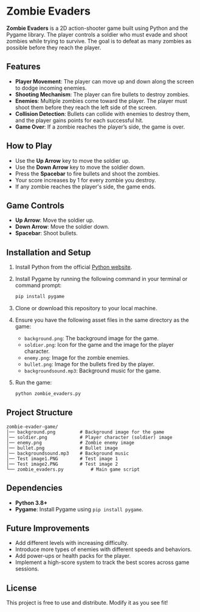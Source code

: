 # Zombie Evaders

**Zombie Evaders** is a 2D action-shooter game built using Python and the Pygame library. The player controls a soldier who must evade and shoot zombies while trying to survive. The goal is to defeat as many zombies as possible before they reach the player.

## Features

- **Player Movement**: The player can move up and down along the screen to dodge incoming enemies.
- **Shooting Mechanism**: The player can fire bullets to destroy zombies.
- **Enemies**: Multiple zombies come toward the player. The player must shoot them before they reach the left side of the screen.
- **Collision Detection**: Bullets can collide with enemies to destroy them, and the player gains points for each successful hit.
- **Game Over**: If a zombie reaches the player’s side, the game is over.

## How to Play

- Use the **Up Arrow** key to move the soldier up.
- Use the **Down Arrow** key to move the soldier down.
- Press the **Spacebar** to fire bullets and shoot the zombies.
- Your score increases by 1 for every zombie you destroy.
- If any zombie reaches the player's side, the game ends.

## Game Controls

- **Up Arrow**: Move the soldier up.
- **Down Arrow**: Move the soldier down.
- **Spacebar**: Shoot bullets.

## Installation and Setup

1. Install Python from the official [Python website](https://www.python.org/).
2. Install Pygame by running the following command in your terminal or command prompt:
   ```bash
   pip install pygame
   ```
3. Clone or download this repository to your local machine.

4. Ensure you have the following asset files in the same directory as the game:
   - `background.png`: The background image for the game.
   - `soldier.png`: Icon for the game and the image for the player character.
   - `enemy.png`: Image for the zombie enemies.
   - `bullet.png`: Image for the bullets fired by the player.
   - `backgroundsound.mp3`: Background music for the game.

5. Run the game:
   ```bash
   python zombie_evaders.py
   ```

## Project Structure

```plaintext
zombie-evader-game/
│── background.png         # Background image for the game
│── soldier.png            # Player character (soldier) image
│── enemy.png              # Zombie enemy image
│── bullet.png             # Bullet image
│── backgroundsound.mp3    # Background music
│── Test image1.PNG        # Test image 1
│── Test image2.PNG        # Test image 2
└── zombie_evaders.py          # Main game script

```

## Dependencies

- **Python 3.8+**
- **Pygame**: Install Pygame using `pip install pygame`.

## Future Improvements

- Add different levels with increasing difficulty.
- Introduce more types of enemies with different speeds and behaviors.
- Add power-ups or health packs for the player.
- Implement a high-score system to track the best scores across game sessions.

## License

This project is free to use and distribute. Modify it as you see fit!
